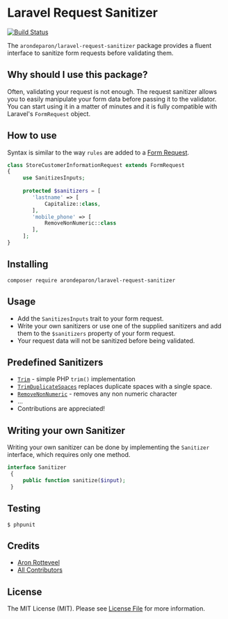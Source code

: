 # Laravel Request Sanitizer

[![Build Status](https://travis-ci.org/ArondeParon/laravel-request-sanitizer.svg?branch=master)](https://travis-ci.org/ArondeParon/laravel-request-sanitizer)

The `arondeparon/laravel-request-sanitizer` package provides a fluent interface to sanitize form requests before validating them.

## Why should I use this package?

Often, validating your request is not enough. The request sanitizer allows you to easily 
manipulate your form data before passing it to the validator. You can start using it in a matter
of minutes and it is fully compatible with Laravel's `FormRequest` object.

## How to use

Syntax is similar to the way `rules` are added to a [Form Request](https://laravel.com/docs/master/validation#form-request-validation).

```php
class StoreCustomerInformationRequest extends FormRequest
{
     use SanitizesInputs;
     
     protected $sanitizers = [
        'lastname' => [
            Capitalize::class,
        ],
        'mobile_phone' => [
            RemoveNonNumeric::class
        ],
     ];
}
```

## Installing

`composer require arondeparon/laravel-request-sanitizer`

## Usage

- Add the `SanitizesInputs` trait to your form request.
- Write your own sanitizers or use one of the supplied sanitizers and add them to the `$sanitizers`
property of your form request.
- Your request data will not be sanitized before being validated.

## Predefined Sanitizers

- [`Trim`](./src/Sanitizers/Trim.php) - simple PHP `trim()` implementation
- [`TrimDuplicateSpaces`](./src/Sanitizers/TrimDuplicateSpaces.php) replaces duplicate spaces with a single space.
- [`RemoveNonNumeric`](./src/Sanitizers/RemoveNonNumeric.php) - removes any non numeric character
- ...
- Contributions are appreciated!

## Writing your own Sanitizer

Writing your own sanitizer can be done by implementing the `Sanitizer` interface, which requires only
one method.

```php
interface Sanitizer
 {
     public function sanitize($input);
 }
```



## Testing

`$ phpunit`

## Credits

- [Aron Rotteveel](https://github.com/arondeparon)
- [All Contributors](../../contributors)

## License

The MIT License (MIT). Please see [License File](LICENSE.md) for more information.

